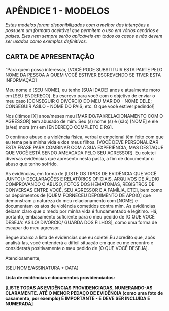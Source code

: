 <h1>APÊNDICE 1 - MODELOS</h1>
<em>Estes modelos foram disponibilizados com a melhor das intenções e possuem um formato aceitável que permitem o uso em vários cenários e países. Eles nem sempre serão aplicáveis em todos os casos e não devem ser usados como exemplos definitivos.</em>
<h2>CARTA DE APRESENTAÇÃO</h2>
<p>“Para quem possa interessar, [VOCÊ PODE SUBSTITUIR ESTA PARTE PELO NOME DA PESSOA A QUEM VOCÊ ESTIVER ESCREVENDO SE TIVER ESTA INFORMAÇÃO]</p>
<p>Meu nome é [SEU NOME], eu tenho [SUA IDADE] anos e atualmente moro em [SEU ENDEREÇO]. Eu escrevo para você com o objetivo de enviar o meu caso [CONSEGUIR O DIVÓRCIO DO MEU MARIDO - NOME DELE; CONSEGUIR ASILO - NOME DO PAÍS; etc. O que você estiver pedindo!]</p>
<p>Nos últimos [X] anos/meses meu [MARIDO/PAI/RELACIONAMENTO COM O AGRESSOR] tem abusado de mim. Seu (s) nome (s) é (são) [NOME] e ele (a/es) mora (m) em [ENDEREÇO COMPLETO E RG].</p>
<p>O contínuo abuso e a violência física, verbal e emocional têm feito com que eu tema pela minha vida e dos meus filhos. [VOCÊ DEVE PERSONALIZAR ESTA FRASE PARA COMBINAR COM A SUA EXPERIÊNCIA, MAS DESTAQUE QUE VOCÊ ESTÁ SENDO AMEAÇADA PELO SEU AGRESSOR]. Eu coletei diversas evidências que apresento nesta pasta, a fim de documentar o abuso que tenho sofrido.</p>
<p>As evidências, em forma de [LISTE OS TIPOS DE EVIDÊNCIA QUE VOCÊ JUNTOU: DECLARAÇÕES E RELATÓRIOS OFICIAIS, ARQUIVOS DE ÁUDIO COMPROVANDO O ABUSO, FOTOS DOS HEMATOMAS, REGISTROS DE CONVERSAS ENTRE VOCÊ, SEU AGRESSOR E A FAMÍLIA, ETC], bem como os depoimentos de [QUEM FORNECEU DEPOIMENTO DE APOIO] que demonstram a natureza do meu relacionamento com [NOME] e documentam os atos de violência cometidos contra mim. As evidências deixam claro que o medo por minha vida é fundamentado e legítimo. Há, portanto, embasamento suficiente para o meu pedido de [O QUE VOCÊ DESEJA: ASILO/ DIVÓRCIO/ GUARDA DOS FILHOS], como uma forma de escapar do meu agressor.</p>
<p>Segue abaixo a lista de evidências que eu coletei.Eu acredito que, após analisá-las, você entenderá a difícil situação em que eu me encontro e considerará positivamente o meu pedido de [O QUE VOCÊ DESEJA].</p>
<p>Atenciosamente,</p>
<p>[SEU NOME/ASSINATURA + DATA]</p>
<p><strong>Lista de evidências e documentos providenciados:</strong></p>
<p><strong>[LISTE TODAS AS EVIDÊNCIAS PROVIDENCIADAS, NUMERANDO-AS CLARAMENTE. ATÉ O MENOR PEDAÇO DE EVIDÊNCIA (como uma foto de casamento, por exemplo) É IMPORTANTE - E DEVE SER INCLUÍDA E NUMERADA]</strong></p>

